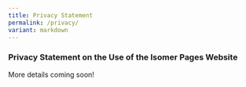 ```yaml
---
title: Privacy Statement
permalink: /privacy/
variant: markdown
---
```

### **Privacy Statement on the Use of the Isomer Pages Website**

More details coming soon!
